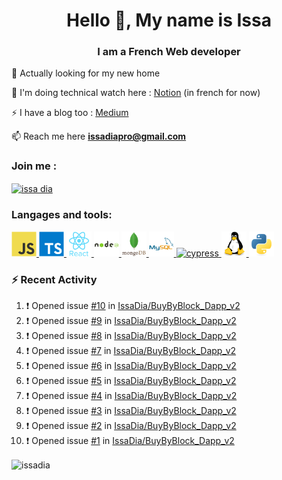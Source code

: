 <h1 align="center">Hello 👋, My name is Issa</h1>
<h3 align="center">I am a French Web developer</h3>


🔭 Actually looking for my new home


📝 I'm doing technical watch here :  [Notion](https://www.notion.so/Veille-Techno-Issa-2572f315bd9348c3a13dcb8b8c3cdb0d) (in french for now)

⚡ I have a blog too : [Medium](https://medium.com/@issadia)

📫 Reach me here **issadiapro@gmail.com**

<h3 align="left">Join me :</h3>
<p align="left">
<a href="https://linkedin.com/in/issa-dia-dev/" target="blank"><img align="center" src="https://raw.githubusercontent.com/rahuldkjain/github-profile-readme-generator/master/src/images/icons/Social/linked-in-alt.svg" alt="issa dia" height="30" width="40" /></a>
</p>

<h3 align="left">Langages and tools:</h3>
<p align="left"> 
  <a href="https://developer.mozilla.org/en-US/docs/Web/JavaScript" target="_blank"> <img src="https://raw.githubusercontent.com/devicons/devicon/master/icons/javascript/javascript-original.svg" alt="javascript" width="40" height="40"/> </a>
  <a href="https://www.typescriptlang.org/" target="_blank"> <img src="https://raw.githubusercontent.com/devicons/devicon/master/icons/typescript/typescript-original.svg" alt="typescript" width="40" height="40"/> </a>
  <a href="https://reactjs.org/" target="_blank"> <img src="https://raw.githubusercontent.com/devicons/devicon/master/icons/react/react-original-wordmark.svg" alt="react" width="40" height="40"/> </a>
  <a href="https://nodejs.org" target="_blank"> <img src="https://raw.githubusercontent.com/devicons/devicon/master/icons/nodejs/nodejs-original-wordmark.svg" alt="nodejs" width="40" height="40"/> </a>
   <a href="https://www.mongodb.com/" target="_blank"> <img src="https://raw.githubusercontent.com/devicons/devicon/master/icons/mongodb/mongodb-original-wordmark.svg" alt="mongodb" width="40" height="40"/> </a>
  <a href="https://www.mysql.com/" target="_blank"> <img src="https://raw.githubusercontent.com/devicons/devicon/master/icons/mysql/mysql-original-wordmark.svg" alt="mysql" width="40" height="40"/> </a>
  <a href="https://www.cypress.io" target="_blank"> <img src="https://raw.githubusercontent.com/simple-icons/simple-icons/6e46ec1fc23b60c8fd0d2f2ff46db82e16dbd75f/icons/cypress.svg" alt="cypress" width="40" height="40"/> </a>
  <a href="https://www.linux.org/" target="_blank"> <img src="https://raw.githubusercontent.com/devicons/devicon/master/icons/linux/linux-original.svg" alt="linux" width="40" height="40"/> </a> 
    <a href="https://www.python.org" target="_blank"> <img src="https://raw.githubusercontent.com/devicons/devicon/master/icons/python/python-original.svg" alt="python" width="40" height="40"/> </a>
</p>

### :zap: Recent Activity

<!--START_SECTION:activity-->
1. ❗️ Opened issue [#10](https://github.com/IssaDia/BuyByBlock_Dapp_v2/issues/10) in [IssaDia/BuyByBlock_Dapp_v2](https://github.com/IssaDia/BuyByBlock_Dapp_v2)
2. ❗️ Opened issue [#9](https://github.com/IssaDia/BuyByBlock_Dapp_v2/issues/9) in [IssaDia/BuyByBlock_Dapp_v2](https://github.com/IssaDia/BuyByBlock_Dapp_v2)
3. ❗️ Opened issue [#8](https://github.com/IssaDia/BuyByBlock_Dapp_v2/issues/8) in [IssaDia/BuyByBlock_Dapp_v2](https://github.com/IssaDia/BuyByBlock_Dapp_v2)
4. ❗️ Opened issue [#7](https://github.com/IssaDia/BuyByBlock_Dapp_v2/issues/7) in [IssaDia/BuyByBlock_Dapp_v2](https://github.com/IssaDia/BuyByBlock_Dapp_v2)
5. ❗️ Opened issue [#6](https://github.com/IssaDia/BuyByBlock_Dapp_v2/issues/6) in [IssaDia/BuyByBlock_Dapp_v2](https://github.com/IssaDia/BuyByBlock_Dapp_v2)
6. ❗️ Opened issue [#5](https://github.com/IssaDia/BuyByBlock_Dapp_v2/issues/5) in [IssaDia/BuyByBlock_Dapp_v2](https://github.com/IssaDia/BuyByBlock_Dapp_v2)
7. ❗️ Opened issue [#4](https://github.com/IssaDia/BuyByBlock_Dapp_v2/issues/4) in [IssaDia/BuyByBlock_Dapp_v2](https://github.com/IssaDia/BuyByBlock_Dapp_v2)
8. ❗️ Opened issue [#3](https://github.com/IssaDia/BuyByBlock_Dapp_v2/issues/3) in [IssaDia/BuyByBlock_Dapp_v2](https://github.com/IssaDia/BuyByBlock_Dapp_v2)
9. ❗️ Opened issue [#2](https://github.com/IssaDia/BuyByBlock_Dapp_v2/issues/2) in [IssaDia/BuyByBlock_Dapp_v2](https://github.com/IssaDia/BuyByBlock_Dapp_v2)
10. ❗️ Opened issue [#1](https://github.com/IssaDia/BuyByBlock_Dapp_v2/issues/1) in [IssaDia/BuyByBlock_Dapp_v2](https://github.com/IssaDia/BuyByBlock_Dapp_v2)
<!--END_SECTION:activity-->

<p><img align="center" src="https://github-readme-streak-stats.herokuapp.com/?user=issadia&" alt="issadia" /></p>

